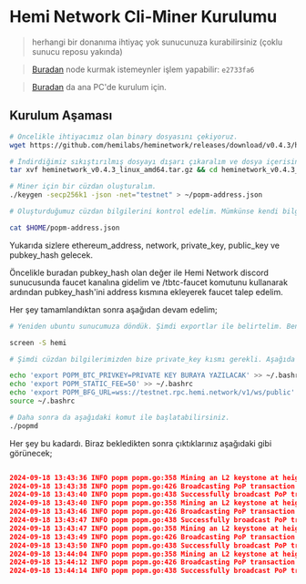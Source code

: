 
# Hemi Network Cli-Miner Kurulumu

> herhangi bir donanıma ihtiyaç yok sunucunuza kurabilirsiniz (çoklu sunucu reposu yakında)

> [Buradan](https://points.absinthe.network/hemi/d/connections) node kurmak istemeynler işlem yapabilir: `e2733fa6`

> [Buradan](https://pop-miner.hemi.xyz/) da ana PC'de kurulum için.


## Kurulum Aşaması

```bash
# Öncelikle ihtiyacımız olan binary dosyasını çekiyoruz.
wget https://github.com/hemilabs/heminetwork/releases/download/v0.4.3/heminetwork_v0.4.3_linux_amd64.tar.gz

# İndirdiğimiz sıkıştırılmış dosyayı dışarı çıkaralım ve dosya içerisine girelim.
tar xvf heminetwork_v0.4.3_linux_amd64.tar.gz && cd heminetwork_v0.4.3_linux_amd64

# Miner için bir cüzdan oluşturalım.
./keygen -secp256k1 -json -net="testnet" > ~/popm-address.json

# Oluşturduğumuz cüzdan bilgilerini kontrol edelim. Mümkünse kendi bilgisayarınıza kaydedebilirsiniz.

cat $HOME/popm-address.json
```

Yukarıda sizlere ethereum_address, network, private_key, public_key ve pubkey_hash gelecek. 

Öncelikle buradan pubkey_hash olan değer ile Hemi Network discord sunucusunda faucet kanalına gidelim ve /tbtc-faucet komutunu kullanarak ardından pubkey_hash'ini address kısmına ekleyerek faucet talep edelim.

Her şey tamamlandıktan sonra aşağıdan devam edelim;

```bash
# Yeniden ubuntu sunucumuza döndük. Şimdi exportlar ile belirtelim. Ben export değerlerini kalıcı ayarlayacağım. Fakat öncelikle bir screen açalım;

screen -S hemi

# Şimdi cüzdan bilgilerimizden bize private_key kısmı gerekli. Aşağıda değiştirip uygulayın.

echo 'export POPM_BTC_PRIVKEY=PRIVATE KEY BURAYA YAZILACAK' >> ~/.bashrc
echo 'export POPM_STATIC_FEE=50' >> ~/.bashrc
echo 'export POPM_BFG_URL=wss://testnet.rpc.hemi.network/v1/ws/public' >> ~/.bashrc
source ~/.bashrc

# Daha sonra da aşağıdaki komut ile başlatabilirsiniz.
./popmd


```

Her şey bu kadardı. Biraz bekledikten sonra çıktıklarınız aşağıdaki gibi görünecek;

```json

2024-09-18 13:43:36 INFO popm popm.go:358 Mining an L2 keystone at height 1546325...
2024-09-18 13:43:38 INFO popm popm.go:426 Broadcasting PoP transaction to Bitcoin testnet3...
2024-09-18 13:43:40 INFO popm popm.go:438 Successfully broadcast PoP transaction to Bitcoin testnet3 with TX hash f2ca40b9cac97b264836541d60d392cad3c3711f8dad07d6cc042fe3ba6676b6
2024-09-18 13:43:40 INFO popm popm.go:358 Mining an L2 keystone at height 1546300...
2024-09-18 13:43:46 INFO popm popm.go:426 Broadcasting PoP transaction to Bitcoin testnet3...
2024-09-18 13:43:47 INFO popm popm.go:438 Successfully broadcast PoP transaction to Bitcoin testnet3 with TX hash c35d6a72d9e867631ea0cc76dca4281cb2e5695ed2f7a0f732362319a34d500b
2024-09-18 13:43:47 INFO popm popm.go:358 Mining an L2 keystone at height 1546275...
2024-09-18 13:43:49 INFO popm popm.go:426 Broadcasting PoP transaction to Bitcoin testnet3...
2024-09-18 13:43:50 INFO popm popm.go:438 Successfully broadcast PoP transaction to Bitcoin testnet3 with TX hash 7e0bffe54c78e8fa0e97a59be8174334dcf83674b7fb25ba4ee4f25b829cae87
2024-09-18 13:44:04 INFO popm popm.go:358 Mining an L2 keystone at height 1546350...
2024-09-18 13:44:12 INFO popm popm.go:426 Broadcasting PoP transaction to Bitcoin testnet3...
2024-09-18 13:44:14 INFO popm popm.go:438 Successfully broadcast PoP transaction to Bitcoin testnet3 with TX hash 0fa8e483f4f7cffcd358bc1c673055b7a97513349dd8a8b344278a2fb7bccc9a
```
